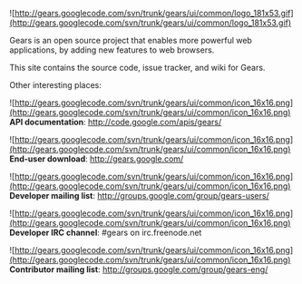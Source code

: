 ![http://gears.googlecode.com/svn/trunk/gears/ui/common/logo_181x53.gif](http://gears.googlecode.com/svn/trunk/gears/ui/common/logo_181x53.gif)

Gears is an open source project that enables more powerful web applications, by adding new features to web browsers.

This site contains the source code, issue tracker, and wiki for Gears.

Other interesting places:

![http://gears.googlecode.com/svn/trunk/gears/ui/common/icon_16x16.png](http://gears.googlecode.com/svn/trunk/gears/ui/common/icon_16x16.png) **API documentation**: http://code.google.com/apis/gears/

![http://gears.googlecode.com/svn/trunk/gears/ui/common/icon_16x16.png](http://gears.googlecode.com/svn/trunk/gears/ui/common/icon_16x16.png) **End-user download**: http://gears.google.com/

![http://gears.googlecode.com/svn/trunk/gears/ui/common/icon_16x16.png](http://gears.googlecode.com/svn/trunk/gears/ui/common/icon_16x16.png) **Developer mailing list**: http://groups.google.com/group/gears-users/

![http://gears.googlecode.com/svn/trunk/gears/ui/common/icon_16x16.png](http://gears.googlecode.com/svn/trunk/gears/ui/common/icon_16x16.png) **Developer IRC channel**: #gears on irc.freenode.net

![http://gears.googlecode.com/svn/trunk/gears/ui/common/icon_16x16.png](http://gears.googlecode.com/svn/trunk/gears/ui/common/icon_16x16.png) **Contributor mailing list**: http://groups.google.com/group/gears-eng/